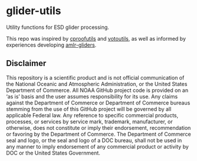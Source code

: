 # glider-utils

Utility functions for ESD glider processing.

This repo was inspired by [cproofutils](https://github.com/c-proof/cproofutils) and [votoutils](https://github.com/voto-ocean-knowledge/votoutils), as well as informed by experiences developing [amlr-gliders](https://github.com/us-amlr/amlr-gliders).

## Disclaimer

This repository is a scientific product and is not official communication of the National Oceanic and Atmospheric Administration, or the United States Department of Commerce. All NOAA GitHub project code is provided on an ‘as is’ basis and the user assumes responsibility for its use. Any claims against the Department of Commerce or Department of Commerce bureaus stemming from the use of this GitHub project will be governed by all applicable Federal law. Any reference to specific commercial products, processes, or services by service mark, trademark, manufacturer, or otherwise, does not constitute or imply their endorsement, recommendation or favoring by the Department of Commerce. The Department of Commerce seal and logo, or the seal and logo of a DOC bureau, shall not be used in any manner to imply endorsement of any commercial product or activity by DOC or the United States Government.
